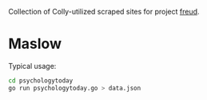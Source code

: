 Collection of Colly-utilized scraped sites for project [freud](https://github.com/mehtarit/freud).
# Maslow

Typical usage:

```bash
cd psychologytoday
go run psychologytoday.go > data.json
```
